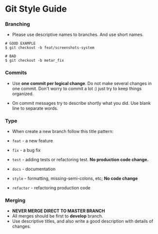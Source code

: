 # Git Style Guide

### Branching
- Please use descriptive names to branches. And use short names.

```
# GOOD EXAMPLE
$ git checkout -b feat/screenshots-system

# BAD
$ git checkout -b metar_fix
```

### Commits

- Use **one commit per logical change**. Do not make several changes in one commit. Don't worry to commit a lot :) just try to keep things organized.

- On commit messages try to describe shortly what you did. Use blank line to separate words.

### Type

- When create a new branch follow this title pattern:

- `feat` - a new feature
- `fix` - a bug fix
- `test` - adding tests or refactoring test. **No production code change.**
- `docs` - documentation
- `style` - formatting, missing-semi-colons, etc; **No code change**
- `refactor` - refactoring production code


### Merging
- __NEVER MERGE DIRECT TO MASTER BRANCH__
- All merges should be first to __develop__ branch.
- Use descriptive titles, and also write a good description with details of changes.